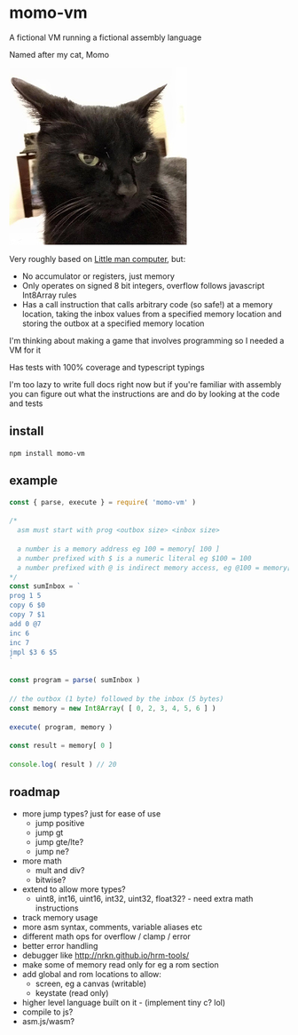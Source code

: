 # momo-vm

A fictional VM running a fictional assembly language

Named after my cat, Momo

![Momo](/img/momo.jpg)

Very roughly based on [Little man computer](https://en.wikipedia.org/wiki/Little_man_computer), but:

- No accumulator or registers, just memory
- Only operates on signed 8 bit integers, overflow follows javascript Int8Array rules
- Has a call instruction that calls arbitrary code (so safe!) at a memory location, taking the inbox values from a specified memory location and storing the outbox at a specified memory location

I'm thinking about making a game that involves programming so I needed a VM for it

Has tests with 100% coverage and typescript typings

I'm too lazy to write full docs right now but if you're familiar with assembly you can figure out what the instructions are and do by looking at the code and tests

## install

`npm install momo-vm`

## example

```javascript
const { parse, execute } = require( 'momo-vm' )

/*
  asm must start with prog <outbox size> <inbox size>

  a number is a memory address eg 100 = memory[ 100 ]
  a number prefixed with $ is a numeric literal eg $100 = 100
  a number prefixed with @ is indirect memory access, eg @100 = memory[ memory[ 100 ] ]
*/
const sumInbox = `
prog 1 5
copy 6 $0
copy 7 $1
add 0 @7
inc 6
inc 7
jmpl $3 6 $5
`

const program = parse( sumInbox )

// the outbox (1 byte) followed by the inbox (5 bytes)
const memory = new Int8Array( [ 0, 2, 3, 4, 5, 6 ] )

execute( program, memory )

const result = memory[ 0 ]

console.log( result ) // 20
```

## roadmap

- more jump types? just for ease of use
  - jump positive
  - jump gt
  - jump gte/lte?
  - jump ne?
- more math
  - mult and div?
  - bitwise?
- extend to allow more types?
  - uint8, int16, uint16, int32, uint32, float32? - need extra math instructions
- track memory usage
- more asm syntax, comments, variable aliases etc
- different math ops for overflow / clamp / error
- better error handling
- debugger like http://nrkn.github.io/hrm-tools/
- make some of memory read only for eg a rom section
- add global and rom locations to allow:
  - screen, eg a canvas (writable)
  - keystate (read only)
- higher level language built on it - (implement tiny c? lol)
- compile to js?
- asm.js/wasm?
